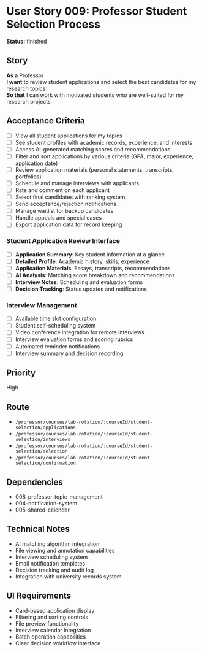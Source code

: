 # User Story 009: Professor Student Selection Process

**Status:** finished

## Story
**As a** Professor  
**I want** to review student applications and select the best candidates for my research topics  
**So that** I can work with motivated students who are well-suited for my research projects

## Acceptance Criteria
- [ ] View all student applications for my topics
- [ ] See student profiles with academic records, experience, and interests
- [ ] Access AI-generated matching scores and recommendations
- [ ] Filter and sort applications by various criteria (GPA, major, experience, application date)
- [ ] Review application materials (personal statements, transcripts, portfolios)
- [ ] Schedule and manage interviews with applicants
- [ ] Rate and comment on each applicant
- [ ] Select final candidates with ranking system
- [ ] Send acceptance/rejection notifications
- [ ] Manage waitlist for backup candidates
- [ ] Handle appeals and special cases
- [ ] Export application data for record keeping

### Student Application Review Interface
- [ ] **Application Summary**: Key student information at a glance
- [ ] **Detailed Profile**: Academic history, skills, experience
- [ ] **Application Materials**: Essays, transcripts, recommendations
- [ ] **AI Analysis**: Matching score breakdown and recommendations
- [ ] **Interview Notes**: Scheduling and evaluation forms
- [ ] **Decision Tracking**: Status updates and notifications

### Interview Management
- [ ] Available time slot configuration
- [ ] Student self-scheduling system
- [ ] Video conference integration for remote interviews
- [ ] Interview evaluation forms and scoring rubrics
- [ ] Automated reminder notifications
- [ ] Interview summary and decision recording

## Priority
High

## Route
- `/professor/courses/lab-rotation/:courseId/student-selection/applications`
- `/professor/courses/lab-rotation/:courseId/student-selection/interviews`
- `/professor/courses/lab-rotation/:courseId/student-selection/selection`
- `/professor/courses/lab-rotation/:courseId/student-selection/confirmation`

## Dependencies
- 008-professor-topic-management
- 004-notification-system
- 005-shared-calendar

## Technical Notes
- AI matching algorithm integration
- File viewing and annotation capabilities
- Interview scheduling system
- Email notification templates
- Decision tracking and audit log
- Integration with university records system

## UI Requirements
- Card-based application display
- Filtering and sorting controls
- File preview functionality
- Interview calendar integration
- Batch operation capabilities
- Clear decision workflow interface